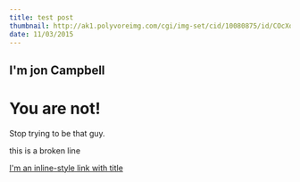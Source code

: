 ```yaml
---
title: test post
thumbnail: http://ak1.polyvoreimg.com/cgi/img-set/cid/10080875/id/COcXoOdo3hG-s7m2BjyNdw/size/l.jpg
date: 11/03/2015
---
```


## I'm jon Campbell

# You are not!

Stop trying to be that guy.

  this is a broken line

[I'm an inline-style link with title](https://www.google.com "Google's Homepage")

[logo]: https://github.com/adam-p/markdown-here/raw/master/src/common/images/icon48.png "Logo Title Text 2"